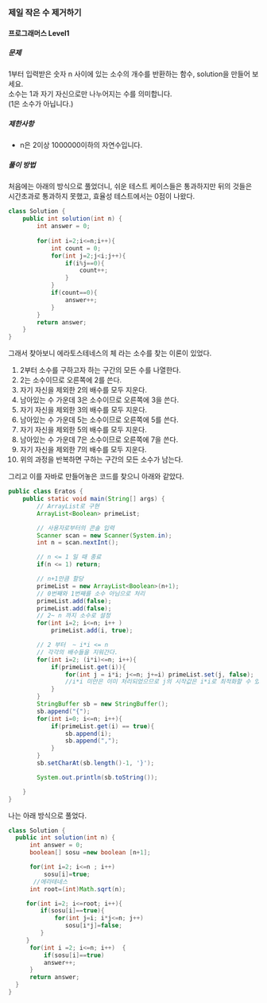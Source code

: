 ### 제일 작은 수 제거하기

#### 프로그래머스 Level1 

##### 문제
1부터 입력받은 숫자 n 사이에 있는 소수의 개수를 반환하는 함수, solution을 만들어 보세요.<br>
소수는 1과 자기 자신으로만 나누어지는 수를 의미합니다.<br>
(1은 소수가 아닙니다.)

##### 제한사항
- n은 2이상 1000000이하의 자연수입니다.

##### 풀이 방법
처음에는 아래의 방식으로 풀었더니,
쉬운 테스트 케이스들은 통과하지만 뒤의 것들은 시간초과로 통과하지 못했고,
효율성 테스트에서는 0점이 나왔다.

```java
class Solution {
    public int solution(int n) {
        int answer = 0;
    
        for(int i=2;i<=n;i++){
            int count = 0;
            for(int j=2;j<i;j++){
                if(i%j==0){
                    count++;
                }
            }
            if(count==0){
                answer++;
            }
        }
        return answer;
    }
}
```


그래서 찾아보니 에라토스테네스의 체 라는 소수를 찾는 이론이 있었다.
1. 2부터 소수를 구하고자 하는 구간의 모든 수를 나열한다.
2. 2는 소수이므로 오른쪽에 2를 쓴다.
3. 자기 자신을 제외한 2의 배수를 모두 지운다.
4. 남아있는 수 가운데 3은 소수이므로 오른쪽에 3을 쓴다.
5. 자기 자신을 제외한 3의 배수를 모두 지운다.
6. 남아있는 수 가운데 5는 소수이므로 오른쪽에 5를 쓴다.
7. 자기 자신을 제외한 5의 배수를 모두 지운다.
8. 남아있는 수 가운데 7은 소수이므로 오른쪽에 7을 쓴다.
9. 자기 자신을 제외한 7의 배수를 모두 지운다.
10. 위의 과정을 반복하면 구하는 구간의 모든 소수가 남는다.


그리고 이를 자바로 만들어놓은 코드를 찾으니 아래와 같았다.

```java
public class Eratos {
	public static void main(String[] args) {
		// ArrayList로 구현
		ArrayList<Boolean> primeList;

		// 사용자로부터의 콘솔 입력
		Scanner scan = new Scanner(System.in);
		int n = scan.nextInt();

		// n <= 1 일 때 종료
		if(n <= 1) return;

		// n+1만큼 할당
		primeList = new ArrayList<Boolean>(n+1);
		// 0번째와 1번째를 소수 아님으로 처리
		primeList.add(false);
		primeList.add(false);
		// 2~ n 까지 소수로 설정
		for(int i=2; i<=n; i++ )
			primeList.add(i, true);

		// 2 부터  ~ i*i <= n
		// 각각의 배수들을 지워간다.
		for(int i=2; (i*i)<=n; i++){
			if(primeList.get(i)){
				for(int j = i*i; j<=n; j+=i) primeList.set(j, false);
				//i*i 미만은 이미 처리되었으므로 j의 시작값은 i*i로 최적화할 수 있다.
			}
		}
		StringBuffer sb = new StringBuffer();
		sb.append("{");
		for(int i=0; i<=n; i++){
			if(primeList.get(i) == true){
				sb.append(i);
				sb.append(",");
			}
		}
		sb.setCharAt(sb.length()-1, '}');

		System.out.println(sb.toString());

	}
}
```


나는 아래 방식으로 풀었다.
```java
class Solution {
  public int solution(int n) {
      int answer = 0;
      boolean[] sosu =new boolean [n+1];

      for(int i=2; i<=n ; i++)
          sosu[i]=true;
       //에라테네스   
      int root=(int)Math.sqrt(n);

     for(int i=2; i<=root; i++){
         if(sosu[i]==true){
             for(int j=i; i*j<=n; j++)
                sosu[i*j]=false;
         }      
     }
      for(int i =2; i<=n; i++)  { 
          if(sosu[i]==true)
          answer++;
      }
      return answer;
  }
}
```
